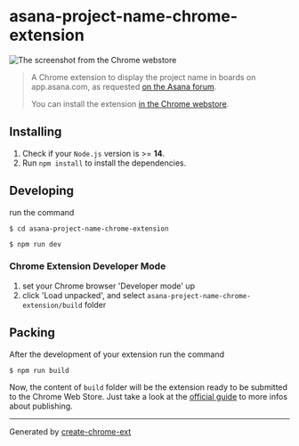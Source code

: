 # asana-project-name-chrome-extension

![The screenshot from the Chrome webstore](https://lh3.googleusercontent.com/DWf6w2vERHWaT8gOQy2PZfv82tP1uSR5qavaOffeGqn9RxvkW01kNfJVzFjQakH_02tadQ_MuJ95YCAHN55xtIq6iQ=s1280-w1280-h800)

> A Chrome extension to display the project name in boards on app.asana.com, as requested [on the Asana forum](https://forum.asana.com/t/see-project-name-on-each-task-on-board-view/109104/71).
> 
> You can install the extension [in the Chrome webstore](https://chromewebstore.google.com/detail/asana-display-project-nam/kicpjbpfhdgjhodbjpmbknaokedbainp).

## Installing

1. Check if your `Node.js` version is >= **14**.
2. Run `npm install` to install the dependencies.

## Developing

run the command

```shell
$ cd asana-project-name-chrome-extension

$ npm run dev
```

### Chrome Extension Developer Mode

1. set your Chrome browser 'Developer mode' up
2. click 'Load unpacked', and select `asana-project-name-chrome-extension/build` folder

## Packing

After the development of your extension run the command

```shell
$ npm run build
```

Now, the content of `build` folder will be the extension ready to be submitted to the Chrome Web Store. Just take a look at the [official guide](https://developer.chrome.com/webstore/publish) to more infos about publishing.

---

Generated by [create-chrome-ext](https://github.com/guocaoyi/create-chrome-ext)
